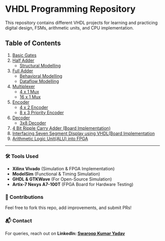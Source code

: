 # VHDL Programming Repository 

This repository contains different VHDL projects for learning and practicing digital design, FSMs, arithmetic units, and CPU implementation. 

## Table of Contents  
1. [Basic Gates](basic_gates)
2. [Half Adder](halfadder)
     - [Structural Modelling](halfadder/hastructural)
3. [Full Adder](fulladder)
     - [Behavioral Modelling](fulladder/behavioral)
     - [Dataflow Modelling](fulladder/dataflow)
4. [Multiplexer](multiplexer)
    - [4 x 1 Mux](multiplexer/behavioral_4x1)
    - [16 x 1 Mux](multiplexer/dataflow_16x1)
5. [Encoder](encoder)
    - [4 x 2 Encoder](encoder/structural_4x2)
    - [8 x 3 Priority Encoder](encoder/8x3_priority)
6. [Decoder](decoder)
    - [3x8 Decoder](decoder/3x8)
7. [4 Bit Ripple Carry Adder (Board Implementation)](RCA_Adder4Bit)
8. [Interfacing Seven Segment Display using VHDL(Board Implementation](7SegmentDisplay)
9. [Arithmetic Logic Unit(ALU) into FPGA](ALU)

---

### 🛠️ Tools Used  
- **Xilinx Vivado** (Simulation & FPGA Implementation)  
- **ModelSim** (Functional & Timing Simulation)  
- **GHDL & GTKWave** (For Open-Source Simulation)  
- **Artix-7 Nexys A7-100T** (FPGA Board for Hardware Testing) 

### 🤝 Contributions  
Feel free to fork this repo, add improvements, and submit PRs!  

### 📬 Contact  
For queries, reach out on **LinkedIn: [Swaroop Kumar Yadav](https://www.linkedin.com/in/swaroop2sky/)** 
